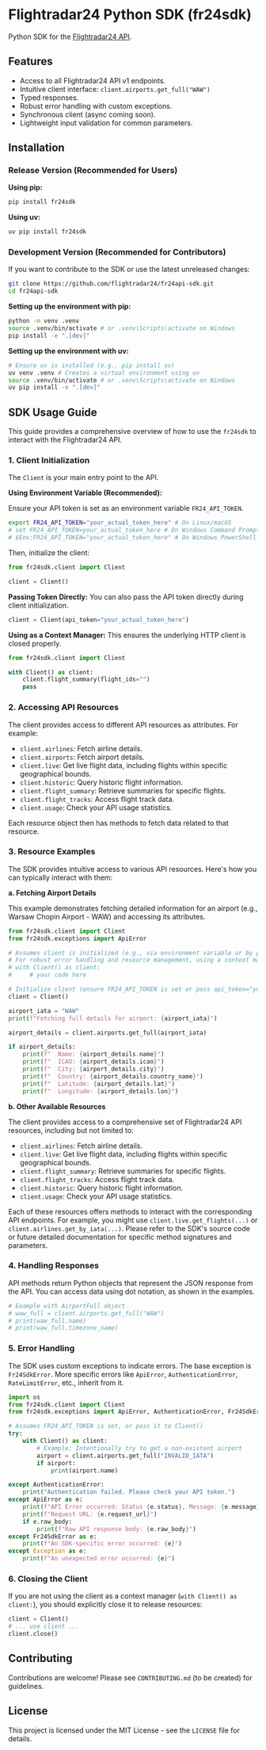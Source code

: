 # Flightradar24 Python SDK (fr24sdk)

Python SDK for the [Flightradar24 API](https://fr24api.flightradar24.com).

## Features

- Access to all Flightradar24 API v1 endpoints.
- Intuitive client interface: `client.airports.get_full("WAW")`
- Typed responses.
- Robust error handling with custom exceptions.
- Synchronous client (async coming soon).
- Lightweight input validation for common parameters.

## Installation

### Release Version (Recommended for Users)

**Using pip:**
```bash
pip install fr24sdk
```

**Using uv:**
```bash
uv pip install fr24sdk
```

### Development Version (Recommended for Contributors)

If you want to contribute to the SDK or use the latest unreleased changes:

```bash
git clone https://github.com/flightradar24/fr24api-sdk.git
cd fr24api-sdk
```

**Setting up the environment with pip:**
```bash
python -m venv .venv
source .venv/bin/activate # or .venv\Scripts\activate on Windows
pip install -e ".[dev]"
```

**Setting up the environment with uv:**
```bash
# Ensure uv is installed (e.g., pip install uv)
uv venv .venv # Creates a virtual environment using uv
source .venv/bin/activate # or .venv\Scripts\activate on Windows
uv pip install -e ".[dev]"
```

## SDK Usage Guide

This guide provides a comprehensive overview of how to use the `fr24sdk` to interact with the Flightradar24 API.

### 1. Client Initialization

The `Client` is your main entry point to the API.

**Using Environment Variable (Recommended):**

Ensure your API token is set as an environment variable `FR24_API_TOKEN`.
```bash
export FR24_API_TOKEN="your_actual_token_here" # On Linux/macOS
# set FR24_API_TOKEN=your_actual_token_here # On Windows Command Prompt
# $Env:FR24_API_TOKEN="your_actual_token_here" # On Windows PowerShell
```

Then, initialize the client:
```python
from fr24sdk.client import Client

client = Client()
```

**Passing Token Directly:**
You can also pass the API token directly during client initialization.
```python
client = Client(api_token="your_actual_token_here")
```

**Using as a Context Manager:**
This ensures the underlying HTTP client is closed properly.
```python
from fr24sdk.client import Client

with Client() as client:
    client.flight_summary(flight_ids="")
    pass
```

### 2. Accessing API Resources

The client provides access to different API resources as attributes. For example:

- `client.airlines`: Fetch airline details.
- `client.airports`: Fetch airport details.
- `client.live`: Get live flight data, including flights within specific geographical bounds.
- `client.historic`: Query historic flight information.
- `client.flight_summary`: Retrieve summaries for specific flights.
- `client.flight_tracks`: Access flight track data.
- `client.usage`: Check your API usage statistics.

Each resource object then has methods to fetch data related to that resource.

### 3. Resource Examples

The SDK provides intuitive access to various API resources. Here's how you can typically interact with them:

**a. Fetching Airport Details**

This example demonstrates fetching detailed information for an airport (e.g., Warsaw Chopin Airport - WAW) and accessing its attributes.

```python
from fr24sdk.client import Client
from fr24sdk.exceptions import ApiError

# Assumes client is initialized (e.g., via environment variable or by passing a token)
# For robust error handling and resource management, using a context manager is recommended:
# with Client() as client:
#     # your code here

# Initialize client (ensure FR24_API_TOKEN is set or pass api_token="your_token")
client = Client()

airport_iata = "WAW"
print(f"Fetching full details for airport: {airport_iata}")

airport_details = client.airports.get_full(airport_iata)

if airport_details:
    print(f"  Name: {airport_details.name}")
    print(f"  ICAO: {airport_details.icao}")
    print(f"  City: {airport_details.city}")
    print(f"  Country: {airport_details.country_name}")
    print(f"  Latitude: {airport_details.lat}")
    print(f"  Longitude: {airport_details.lon}")
```

**b. Other Available Resources**

The client provides access to a comprehensive set of Flightradar24 API resources, including but not limited to:

-   `client.airlines`: Fetch airline details.
-   `client.live`: Get live flight data, including flights within specific geographical bounds.
-   `client.flight_summary`: Retrieve summaries for specific flights.
-   `client.flight_tracks`: Access flight track data.
-   `client.historic`: Query historic flight information.
-   `client.usage`: Check your API usage statistics.

Each of these resources offers methods to interact with the corresponding API endpoints. For example, you might use `client.live.get_flights(...)` or `client.airlines.get_by_iata(...)`. Please refer to the SDK's source code or future detailed documentation for specific method signatures and parameters.

### 4. Handling Responses

API methods return Python objects that represent the JSON response from the API. You can access data using dot notation, as shown in the examples.

```python
# Example with AirportFull object
# waw_full = client.airports.get_full("WAW")
# print(waw_full.name)
# print(waw_full.timezone_name)
```

### 5. Error Handling

The SDK uses custom exceptions to indicate errors. The base exception is `Fr24SdkError`. More specific errors like `ApiError`, `AuthenticationError`, `RateLimitError`, etc., inherit from it.

```python
import os
from fr24sdk.client import Client
from fr24sdk.exceptions import ApiError, AuthenticationError, Fr24SdkError # Import relevant exceptions

# Assumes FR24_API_TOKEN is set, or pass it to Client()
try:
    with Client() as client:
        # Example: Intentionally try to get a non-existent airport
        airport = client.airports.get_full("INVALID_IATA")
        if airport:
            print(airport.name)

except AuthenticationError:
    print("Authentication failed. Please check your API token.")
except ApiError as e:
    print(f"API Error occurred: Status {e.status}, Message: {e.message}")
    print(f"Request URL: {e.request_url}")
    if e.raw_body:
        print(f"Raw API response body: {e.raw_body}")
except Fr24SdkError as e:
    print(f"An SDK-specific error occurred: {e}")
except Exception as e:
    print(f"An unexpected error occurred: {e}")
```

### 6. Closing the Client

If you are not using the client as a context manager (`with Client() as client:`), you should explicitly close it to release resources:

```python
client = Client()
# ... use client ...
client.close()
```

## Contributing

Contributions are welcome! Please see `CONTRIBUTING.md` (to be created) for guidelines.

## License

This project is licensed under the MIT License - see the `LICENSE` file for details. 